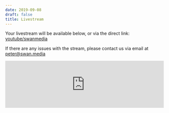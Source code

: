 ```yaml
---
date: 2019-09-08
draft: false
title: Livestream
---
```


Your livestream will be available below, or via the direct link: [youtube/swanmedia](https://www.youtube.com/channel/UCaQx21eWZusGXXMJ62YSfaw)

If there are any issues with the stream, please contact us via email at [peter@swan.media](mailto:peter@swan.media)

<iframe width="100%" src="https://www.youtube.com/embed/live_stream?channel=UCaQx21eWZusGXXMJ62YSfaw" frameborder="0" allowfullscreen autoplay=1 ></iframe>
